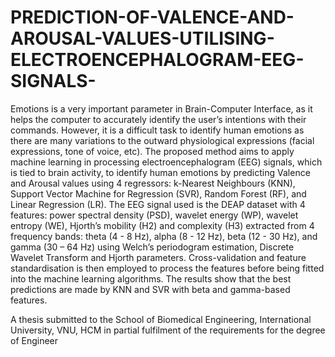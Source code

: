 # PREDICTION-OF-VALENCE-AND-AROUSAL-VALUES-UTILISING-ELECTROENCEPHALOGRAM-EEG-SIGNALS-

Emotions is a very important parameter in Brain-Computer Interface, as it helps the computer to accurately identify the user’s intentions with their commands. However, it is a difficult task to identify human emotions as there are many variations to the outward physiological expressions (facial expressions, tone of voice, etc). The proposed method aims to apply machine learning in processing electroencephalogram (EEG) signals, which is tied to brain activity, to identify human emotions by predicting Valence and Arousal values using 4 regressors: k-Nearest Neighbours (KNN), Support Vector Machine for Regression (SVR), Random Forest (RF), and Linear Regression (LR). The EEG signal used is the DEAP dataset with 4 features: power spectral density (PSD), wavelet energy (WP), wavelet entropy (WE), Hjorth’s mobility (H2) and complexity (H3) extracted from 4 frequency bands: theta (4 - 8 Hz), alpha (8 - 12 Hz), beta (12 - 30 Hz), and gamma (30 – 64 Hz) using Welch’s periodogram estimation, Discrete Wavelet Transform and Hjorth parameters. Cross-validation and feature standardisation is then employed to process the features before being fitted into the machine learning algorithms. The results show that the best predictions are made by KNN and SVR with beta and gamma-based features.


A thesis submitted to the School of Biomedical Engineering, International University, VNU, HCM in partial fulfilment of the requirements for the degree of Engineer
